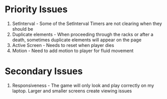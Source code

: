 # Priority Issues

1. SetInterval - Some of the SetInterval Timers are not clearing when they should be
2. Duplicate elements - When proceeding through the racks or after a death, sometimes duplicate elements will appear on the page
3. Active Screen - Needs to reset when player dies
4. Motion - Need to add motion to player for fluid movement


# Secondary Issues
1. Responsiveness - The game will only look and play correctly on my laptop. Larger and smaller screens create viewing issues


